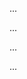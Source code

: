 <panel type="danger" header="Can follow Forking Workflow :star:" expandable expanded no-close>

<panel type="danger" header="Can explain forking workflow :star:" expandable>
  <include src="../../book/revisionControl/forkingWorkflow/full.md" />
  <panel header=":trophy: Evidence" expanded>

...

  </panel>
</panel>

<panel type="success" header="Can explain DRCS vs CRCS :star::star::star::star:" expandable>
  <include src="../../book/revisionControl/drcsVsCrcs/full.md" />
  <panel header=":trophy: Evidence" expanded>

...

  </panel>
</panel>

<panel type="success" header="Can explain feature branch flow :star::star::star::star:" expandable>
  <include src="../../book/revisionControl/featureBranchFlow/full.md" />
  <panel header=":trophy: Evidence" expanded>

...

  </panel>
</panel>

<panel type="success" header="Can explain centralised flow :star::star::star::star:" expandable>
  <include src="../../book/revisionControl/centralizedFlow/full.md" />
  <panel header=":trophy: Evidence" expanded>

...

  </panel>
</panel>

</panel>
